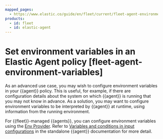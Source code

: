 ```yaml
---
mapped_pages:
  - https://www.elastic.co/guide/en/fleet/current/fleet-agent-environment-variables.html
products:
  - id: fleet
  - id: elastic-agent
---
```


# Set environment variables in an Elastic Agent policy [fleet-agent-environment-variables]

As an advanced use case, you may wish to configure environment variables in your {{agent}} policy. This is useful, for example, if there are configuration details about the system on which {{agent}} is running that you may not know in advance. As a solution, you may want to configure environment variables to be interpreted by {{agent}} at runtime, using information from the running environment.

For {{fleet}}-managed {{agents}}, you can configure environment variables using the [Env Provider](/reference/fleet/env-provider.md). Refer to [Variables and conditions in input configurations](/reference/fleet/dynamic-input-configuration.md) in the standalone {{agent}} documentation for more detail.


